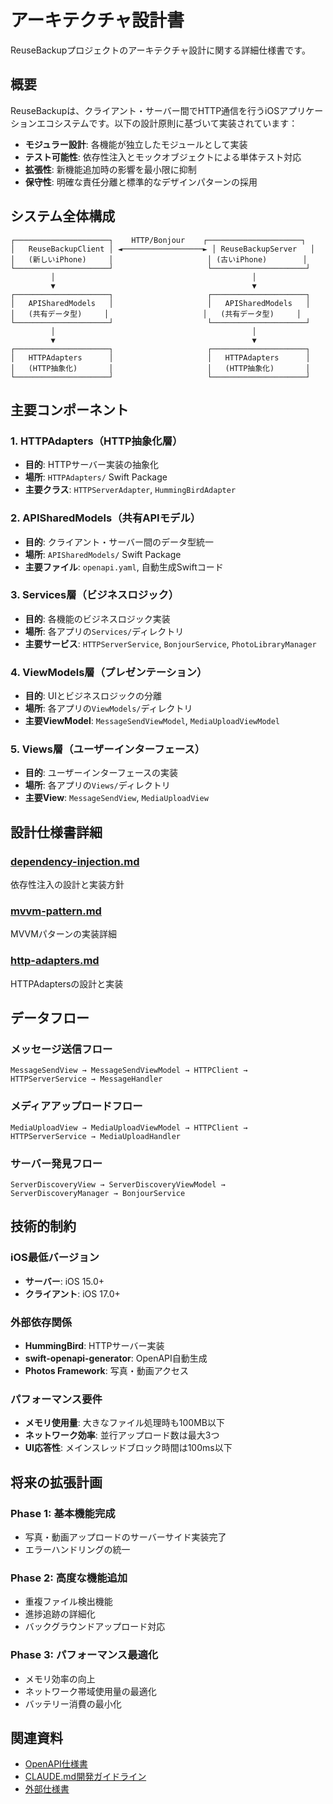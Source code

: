 # アーキテクチャ設計書

ReuseBackupプロジェクトのアーキテクチャ設計に関する詳細仕様書です。

## 概要

ReuseBackupは、クライアント・サーバー間でHTTP通信を行うiOSアプリケーションエコシステムです。以下の設計原則に基づいて実装されています：

- **モジュラー設計**: 各機能が独立したモジュールとして実装
- **テスト可能性**: 依存性注入とモックオブジェクトによる単体テスト対応
- **拡張性**: 新機能追加時の影響を最小限に抑制
- **保守性**: 明確な責任分離と標準的なデザインパターンの採用

## システム全体構成

```
┌─────────────────────┐    HTTP/Bonjour    ┌─────────────────────┐
│   ReuseBackupClient │ ◄──────────────────► │ ReuseBackupServer   │
│   (新しいiPhone)     │                     │ (古いiPhone)        │
└─────────────────────┘                     └─────────────────────┘
         │                                            │
         ▼                                            ▼
┌─────────────────────┐                     ┌─────────────────────┐
│   APISharedModels   │                     │   APISharedModels   │
│   (共有データ型)     │                     │   (共有データ型)     │
└─────────────────────┘                     └─────────────────────┘
         │                                            │
         ▼                                            ▼
┌─────────────────────┐                     ┌─────────────────────┐
│   HTTPAdapters      │                     │   HTTPAdapters      │
│   (HTTP抽象化)       │                     │   (HTTP抽象化)       │
└─────────────────────┘                     └─────────────────────┘
```

## 主要コンポーネント

### 1. HTTPAdapters（HTTP抽象化層）
- **目的**: HTTPサーバー実装の抽象化
- **場所**: `HTTPAdapters/` Swift Package
- **主要クラス**: `HTTPServerAdapter`, `HummingBirdAdapter`

### 2. APISharedModels（共有APIモデル）
- **目的**: クライアント・サーバー間のデータ型統一
- **場所**: `APISharedModels/` Swift Package
- **主要ファイル**: `openapi.yaml`, 自動生成Swiftコード

### 3. Services層（ビジネスロジック）
- **目的**: 各機能のビジネスロジック実装
- **場所**: 各アプリの`Services/`ディレクトリ
- **主要サービス**: `HTTPServerService`, `BonjourService`, `PhotoLibraryManager`

### 4. ViewModels層（プレゼンテーション）
- **目的**: UIとビジネスロジックの分離
- **場所**: 各アプリの`ViewModels/`ディレクトリ
- **主要ViewModel**: `MessageSendViewModel`, `MediaUploadViewModel`

### 5. Views層（ユーザーインターフェース）
- **目的**: ユーザーインターフェースの実装
- **場所**: 各アプリの`Views/`ディレクトリ
- **主要View**: `MessageSendView`, `MediaUploadView`

## 設計仕様書詳細

### [dependency-injection.md](dependency-injection.md)
依存性注入の設計と実装方針

### [mvvm-pattern.md](mvvm-pattern.md)
MVVMパターンの実装詳細

### [http-adapters.md](http-adapters.md)
HTTPAdaptersの設計と実装

## データフロー

### メッセージ送信フロー
```
MessageSendView → MessageSendViewModel → HTTPClient → HTTPServerService → MessageHandler
```

### メディアアップロードフロー
```
MediaUploadView → MediaUploadViewModel → HTTPClient → HTTPServerService → MediaUploadHandler
```

### サーバー発見フロー
```
ServerDiscoveryView → ServerDiscoveryViewModel → ServerDiscoveryManager → BonjourService
```

## 技術的制約

### iOS最低バージョン
- **サーバー**: iOS 15.0+
- **クライアント**: iOS 17.0+

### 外部依存関係
- **HummingBird**: HTTPサーバー実装
- **swift-openapi-generator**: OpenAPI自動生成
- **Photos Framework**: 写真・動画アクセス

### パフォーマンス要件
- **メモリ使用量**: 大きなファイル処理時も100MB以下
- **ネットワーク効率**: 並行アップロード数は最大3つ
- **UI応答性**: メインスレッドブロック時間は100ms以下

## 将来の拡張計画

### Phase 1: 基本機能完成
- 写真・動画アップロードのサーバーサイド実装完了
- エラーハンドリングの統一

### Phase 2: 高度な機能追加
- 重複ファイル検出機能
- 進捗追跡の詳細化
- バックグラウンドアップロード対応

### Phase 3: パフォーマンス最適化
- メモリ効率の向上
- ネットワーク帯域使用量の最適化
- バッテリー消費の最小化

## 関連資料

- [OpenAPI仕様書](../../APISharedModels/Sources/APISharedModels/openapi.yaml)
- [CLAUDE.md開発ガイドライン](../../../CLAUDE.md)
- [外部仕様書](../../specs/)